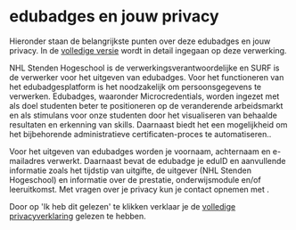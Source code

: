 # edubadges en jouw privacy

Hieronder staan de belangrijkste punten over deze edubadges en jouw privacy. In de [volledige versie](https://raw.githubusercontent.com/edubadges/privacy/master/nhl-stenden-hogeschool/edubadges-formal-text-nl.md) wordt in detail ingegaan op deze verwerking.

NHL Stenden Hogeschool is de verwerkingsverantwoordelijke en SURF is de verwerker voor het uitgeven van edubadges. Voor het functioneren van het edubadgesplatform is het noodzakelijk om persoonsgegevens te verwerken. Edubadges, waaronder Microcredentials, worden ingezet met als doel studenten beter te positioneren op de veranderende arbeidsmarkt en als stimulans voor onze studenten door het visualiseren van behaalde resultaten en erkenning van skills. Daarnaast biedt het een mogelijkheid om het bijbehorende administratieve certificaten-proces te automatiseren..

Voor het uitgeven van edubadges worden je voornaam, achternaam en e-mailadres verwerkt. Daarnaast bevat de edubadge je eduID en aanvullende informatie zoals het tijdstip van uitgifte, de uitgever (NHL Stenden Hogeschool) en informatie over de prestatie, onderwijsmodule en/of leeruitkomst. Met vragen over je privacy kun je contact opnemen met [](mailto:).

Door op 'Ik heb dit gelezen' te klikken verklaar je de [volledige privacyverklaring](https://raw.githubusercontent.com/edubadges/privacy/master/nhl-stenden-hogeschool/edubadges-formal-text-nl.md) gelezen te hebben.